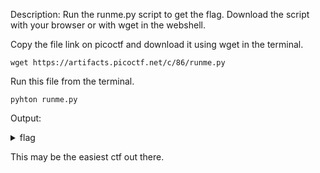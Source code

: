 Description: Run the runme.py script to get the flag. Download the script with your browser or with wget in the webshell.  

Copy the file link on picoctf and download it using wget in the terminal.
```
wget https://artifacts.picoctf.net/c/86/runme.py
```
Run this file from the terminal.
```
pyhton runme.py
```
Output:
<details><summary>flag</summary>
picoCTF{run_s4n1ty_run}
</details>

This may be the easiest ctf out there.
